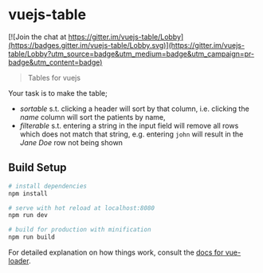 # vuejs-table

[![Join the chat at https://gitter.im/vuejs-table/Lobby](https://badges.gitter.im/vuejs-table/Lobby.svg)](https://gitter.im/vuejs-table/Lobby?utm_source=badge&utm_medium=badge&utm_campaign=pr-badge&utm_content=badge)

> Tables for vuejs

Your task is to make the table;

 * *sortable* s.t. clicking a header will sort by that column, i.e. clicking the *name* column will sort the patients by name,
 * *filterable* s.t. entering a string in the input field will remove all rows which does not match that string, e.g. entering `john` will result in the *Jane Doe* row not being shown

## Build Setup

``` bash
# install dependencies
npm install

# serve with hot reload at localhost:8080
npm run dev

# build for production with minification
npm run build
```

For detailed explanation on how things work, consult the [docs for vue-loader](http://vuejs.github.io/vue-loader).
